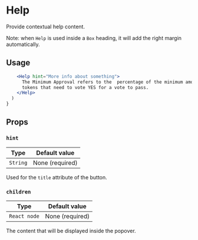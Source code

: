 # Help

Provide contextual help content.

Note: when `Help` is used inside a `Box` heading, it will add the right margin automatically.

## Usage

```jsx
    <Help hint="More info about something">
      The Minimum Approval refers to the  percentage of the minimum amount of
      tokens that need to vote YES for a vote to pass.
    </Help>
  )
}
```

## Props

### `hint`

| Type     | Default value   |
| -------- | --------------- |
| `String` | None (required) |

Used for the `title` attribute of the button.

### `children`

| Type         | Default value   |
| ------------ | --------------- |
| `React node` | None (required) |

The content that will be displayed inside the popover.
